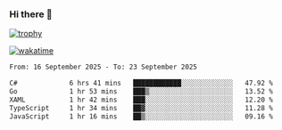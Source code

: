 ### Hi there 👋

[![trophy](https://github-profile-trophy.vercel.app/?username=cxnky&theme=dracula)](https://github.com/ryo-ma/github-profile-trophy)

[![wakatime](https://wakatime.com/badge/user/1c39c599-5497-41b9-a5be-2c4676e7fd23.svg)](https://wakatime.com/@1c39c599-5497-41b9-a5be-2c4676e7fd23)
<!--START_SECTION:waka-->

```txt
From: 16 September 2025 - To: 23 September 2025

C#             6 hrs 41 mins   ████████████░░░░░░░░░░░░░   47.92 %
Go             1 hr 53 mins    ███▒░░░░░░░░░░░░░░░░░░░░░   13.52 %
XAML           1 hr 42 mins    ███░░░░░░░░░░░░░░░░░░░░░░   12.20 %
TypeScript     1 hr 34 mins    ██▓░░░░░░░░░░░░░░░░░░░░░░   11.28 %
JavaScript     1 hr 16 mins    ██▒░░░░░░░░░░░░░░░░░░░░░░   09.16 %
```

<!--END_SECTION:waka-->
